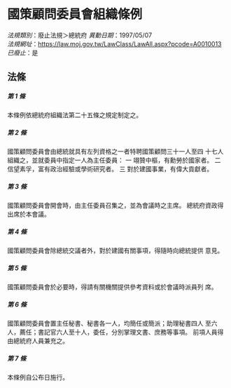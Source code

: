 # 國策顧問委員會組織條例

*法規類別*：廢止法規＞總統府
*異動日期*：1997/05/07  
*法規網址*：https://law.moj.gov.tw/LawClass/LawAll.aspx?pcode=A0010013
*已廢止*：是


## 法條
##### 第 1 條
本條例依總統府組織法第二十五條之規定制定之。

##### 第 2 條
國策顧問委員會由總統就具有左列資格之一者特聘國策顧問三十一人至四
十七人組織之，並就委員中指定一人為主任委員：
一  翊贊中樞，有勳勞於國家者。
二  信望素孚，富有政治經驗或學術研究者。
三  對於建國事業，有偉大貢獻者。

##### 第 3 條
國策顧問委員會開會時，由主任委員召集之，並為會議時之主席。
總統府資政得出席於本會議。

##### 第 4 條
國策顧問委員會除總統交議者外，對於建國有關事項，得隨時向總統提供
意見。

##### 第 5 條
國策顧問委員會於必要時，得請有關機關提供參考資料或於會議時派員列
席。

##### 第 6 條
國策顧問委員會置主任秘書、秘書各一人，均簡任或簡派；助理秘書四人
至六人，薦任；書記官六人至十人，委任，分別掌理文書、庶務等事項。
前項人員得由總統府人員兼充之。

##### 第 7 條
本條例自公布日施行。


